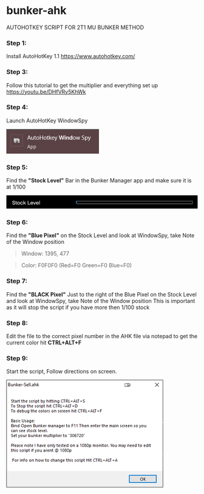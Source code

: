 # bunker-ahk
AUTOHOTKEY SCRIPT FOR 2T1 MU BUNKER METHOD

### Step 1: 
Install AutoHotKey 1.1
https://www.autohotkey.com/

### Step 3: 
Follow this tutorial to get the multiplier and everything set up 
https://youtu.be/DHfVRy5KhWk

### Step 4: 
Launch AutoHotKey WindowSpy

![windowspy icon](./images/windowspy.png)

### Step 5: 
Find the <b>"Stock Level"</b> Bar in the Bunker Manager app and make sure it is at 1/100

![stock level example](./images/stocklevel.png)

### Step 6: 
Find the <b>"Blue Pixel"</b> on the Stock Level and look at WindowSpy, take Note of the Window position 

> Window: 1395, 477

> Color:    F0F0F0 (Red=F0 Green=F0 Blue=F0)

### Step 7: 
Find the <b>"BLACK Pixel"</b> Just to the right of the Blue Pixel on the Stock Level and look at WindowSpy, take Note of the Window position 
This is important as it will stop the script if you have more then 1/100 stock

### Step 8: 
Edit the file to the correct pixel number in the AHK file via notepad
to get the current color hit <b>CTRL+ALT+F</b>

### Step 9: 
Start the script, Follow directions on screen.

![Main Message at Launch](./images/mainscreen.png)
